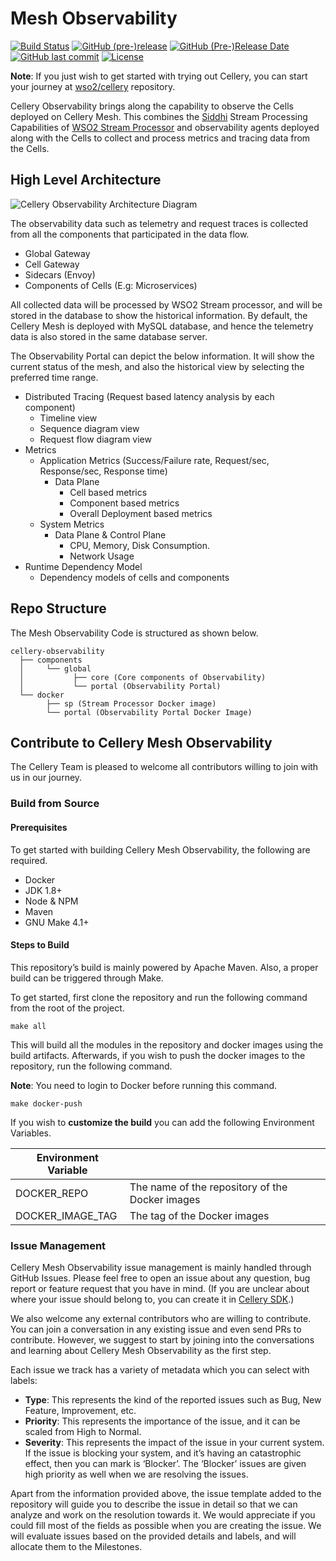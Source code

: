 Mesh Observability
==================

  [![Build Status](https://wso2.org/jenkins/view/cellery/job/cellery/job/cellery-observability/badge/icon)](https://wso2.org/jenkins/view/cellery/job/cellery/job/cellery-observability/)
  [![GitHub (pre-)release](https://img.shields.io/github/release/wso2/cellery-observability/all.svg)](https://github.com/wso2/cellery-observability/releases)
  [![GitHub (Pre-)Release Date](https://img.shields.io/github/release-date-pre/wso2/cellery-observability.svg)](https://github.com/wso2/cellery-observability/releases)
  [![GitHub last commit](https://img.shields.io/github/last-commit/wso2/cellery-observability.svg)](https://github.com/wso2/cellery-observability/commits/master)
  [![License](https://img.shields.io/badge/License-Apache%202.0-blue.svg)](https://opensource.org/licenses/Apache-2.0)

**Note**: If you just wish to get started with trying out Cellery, you can start your journey at [wso2/cellery](https://github.com/wso2/cellery) repository.  

Cellery Observability brings along the capability to observe the Cells deployed on Cellery Mesh. This combines the [Siddhi](https://siddhi-io.github.io/siddhi) Stream Processing Capabilities of [WSO2 Stream Processor](https://wso2.com/analytics-and-stream-processing/) and observability agents deployed along with the Cells to collect and process metrics and tracing data from the Cells.


## High Level Architecture

![Cellery Observability Architecture Diagram](./docs/images/cellery-observability-archictecure.jpg)

The observability data such as telemetry and request traces is collected from all the components that participated in the data flow.

* Global Gateway
* Cell Gateway
* Sidecars (Envoy)
* Components of Cells (E.g: Microservices) 

All collected data will be processed by WSO2 Stream processor, and will be stored in the database to show the historical information. By default, the Cellery Mesh is deployed with MySQL database, and hence the telemetry data is also stored in the same database server. 

The Observability Portal can depict the below information. It will show the current status of the mesh, and also the historical view by selecting the preferred time range.

* Distributed Tracing (Request based latency analysis by each component)
  * Timeline view
  * Sequence diagram view
  * Request flow diagram view
* Metrics
  * Application Metrics (Success/Failure rate, Request/sec, Response/sec, Response time)
    * Data Plane
      * Cell based metrics
      * Component based metrics
      * Overall Deployment based metrics
  * System Metrics
    * Data Plane & Control Plane
      * CPU, Memory, Disk Consumption.
      * Network Usage
* Runtime Dependency Model
  * Dependency models of cells and components

## Repo Structure

The Mesh Observability Code is structured as shown below.

```
cellery-observability
  ├── components
  │     └── global
  │           ├── core (Core components of Observability)
  │           └── portal (Observability Portal)
  └── docker
        ├── sp (Stream Processor Docker image)
        └── portal (Observability Portal Docker Image)
```

## Contribute to Cellery Mesh Observability

The Cellery Team is pleased to welcome all contributors willing to join with us in our journey.

### Build from Source

#### Prerequisites

To get started with building Cellery Mesh Observability, the following are required.

* Docker
* JDK 1.8+
* Node & NPM
* Maven
* GNU Make 4.1+

#### Steps to Build

This repository’s build is mainly powered by Apache Maven. Also, a proper build can be triggered through Make.

To get started, first clone the repository and run the following command from the root of the project.

```
make all
```

This will build all the modules in the repository and docker images using the build artifacts. Afterwards, if you wish to push the docker images to the repository, run the following command.

**Note**: You need to login to Docker before running this command.

```
make docker-push
```

If you wish to **customize the build** you can add the following Environment Variables.


| Environment Variable  |                                                  |
|-----------------------|--------------------------------------------------|
| DOCKER_REPO           | The name of the repository of the Docker images  |
| DOCKER_IMAGE_TAG      | The tag of the Docker images                     |

### Issue Management

Cellery Mesh Observability issue management is mainly handled through GitHub Issues. Please feel free to open an issue about any question, bug report or feature request that you have in mind. (If you are unclear about where your issue should belong to, you can create it in [Cellery SDK](https://github.com/wso2/cellery).)

We also welcome any external contributors who are willing to contribute. You can join a conversation in any existing issue and even send PRs to contribute. However, we suggest to start by joining into the conversations and learning about Cellery Mesh Observability as the first step.

Each issue we track has a variety of metadata which you can select with labels:

* **Type**: This represents the kind of the reported issues such as Bug, New Feature, Improvement, etc. 
* **Priority**: This represents the importance of the issue, and it can be scaled from High to Normal.
* **Severity**: This represents the impact of the issue in your current system. If the issue is blocking your system, and it’s having an catastrophic effect, then you can mark is ‘Blocker’. The ‘Blocker’ issues are given high priority as well when we are resolving the issues.

Apart from the information provided above, the issue template added to the repository will guide you to describe the issue in detail so that we can analyze and work on the resolution towards it. We would appreciate if you could fill most of the fields as possible when you are creating the issue. We will evaluate issues based on the provided details and labels, and will allocate them to the Milestones.
